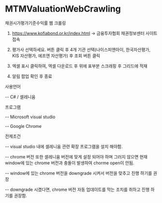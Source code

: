 # MTMValuationWebCrawling

채권시가평가기준수익률 웹 크롤링

1. https://www.kofiabond.or.kr/index.html -> 금융투자협회 채권정보센터 사이트 접속

2. 평가사 선택하세요. 버튼 클릭 후 4개 기관 선택(나이스피앤아이, 한국자산평가, KIS 자산평가, 에프앤 자산평가) 후 조회 버튼 클릭

3. 엑셀 표시 클릭하여, 엑셀 다운로드 후 위에 표부분 스크래핑 후 그리드에 적재 

4. 알림 팝업 확인 후 종료 

사용언어

-- C# / 셀레니움

프로그램

-- Microsoft visual studio

-- Google Chrome

전제조건

-- visual studio 내에 셀레니움 관련 확장 프로그램을 설치 해야함. 

-- chrome 버전 또한 셀레니움 버전에 맞게 설정 되어야 하며 그러지 않으면 현재 window에 있는 chrome 버전과 충돌이 발생하여 chorme open이 안됨. 

-- window에 있는 chrome 버전을 downgrade 시켜서 버전을 맞추고 진행 하기를 권장

-- downgrade 시켰다면, chrome 버전 자동 업데이트를 막는 조치를 취하고 진행 하기를 권장함. 
